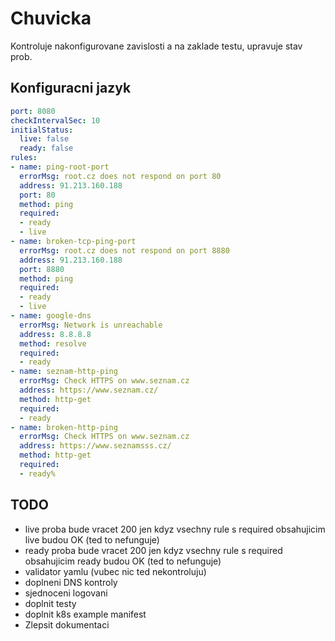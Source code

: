# Chuvicka

Kontroluje nakonfigurovane zavislosti a na zaklade testu, upravuje stav prob.




## Konfiguracni jazyk

```yaml
port: 8080
checkIntervalSec: 10
initialStatus:
  live: false
  ready: false
rules:
- name: ping-root-port
  errorMsg: root.cz does not respond on port 80
  address: 91.213.160.188
  port: 80
  method: ping
  required:
  - ready
  - live
- name: broken-tcp-ping-port
  errorMsg: root.cz does not respond on port 8880
  address: 91.213.160.188
  port: 8880
  method: ping
  required:
  - ready
  - live
- name: google-dns
  errorMsg: Network is unreachable
  address: 8.8.8.8
  method: resolve
  required:
  - ready
- name: seznam-http-ping
  errorMsg: Check HTTPS on www.seznam.cz
  address: https://www.seznam.cz/
  method: http-get
  required:
  - ready
- name: broken-http-ping
  errorMsg: Check HTTPS on www.seznam.cz
  address: https://www.seznamsss.cz/
  method: http-get
  required:
  - ready%
```


## TODO

 - live proba bude vracet 200 jen kdyz vsechny rule s required obsahujicim live budou OK (ted to nefunguje)
 - ready proba bude vracet 200 jen kdyz vsechny rule s required obsahujicim ready budou OK (ted to nefunguje)
 - validator yamlu (vubec nic ted nekontroluju)
 - doplneni DNS kontroly
 - sjednoceni logovani
 - doplnit testy
 - doplnit k8s example manifest
 - Zlepsit dokumentaci

